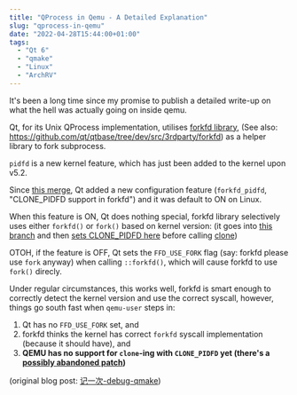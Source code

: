 ```yaml
---
title: "QProcess in Qemu - A Detailed Explanation"
slug: "qprocess-in-qemu"
date: "2022-04-28T15:44:00+01:00"
tags:
  - "Qt 6"
  - "qmake"
  - "Linux"
  - "ArchRV"
---
```


It's been a long time since my promise to publish a detailed write-up on what the hell was
actually going on inside qemu.

Qt, for its Unix QProcess implementation, utilises [forkfd library](https://doc.qt.io/qt-6/qtcore-attribution-forkfd.html), (See also: <https://github.com/qt/qtbase/tree/dev/src/3rdparty/forkfd>) as a helper library to fork subprocess.

`pidfd` is a new kernel feature, which has just been added to the kernel upon v5.2.

Since [this merge](https://codereview.qt-project.org/c/qt/qtbase/+/313894), Qt added a new
configuration feature (`forkfd_pidfd`, "CLONE_PIDFD support in forkfd") and it was default
to ON on Linux.

When this feature is ON, Qt does nothing special, forkfd library selectively uses either
`forkfd()` or `fork()` based on kernel version: (it goes into
[this branch](https://github.com/qt/qtbase/blob/dev/src/3rdparty/forkfd/forkfd.c#L654-L656)
and then
[sets CLONE_PIDFD here](https://github.com/qt/qtbase/blob/dev/src/3rdparty/forkfd/forkfd_linux.c#L150)
before calling
[clone](https://github.com/qt/qtbase/blob/dev/src/3rdparty/forkfd/forkfd_linux.c#L68))

OTOH, if the feature is OFF, Qt sets the `FFD_USE_FORK` flag (say: forkfd please use `fork`
anyway) when calling `::forkfd()`, which will cause forkfd to use `fork()` direcly.

Under regular circumstances, this works well, forkfd is smart enough to correctly detect the
kernel version and use the correct syscall, however, things go south fast when `qemu-user`
steps in:

1. Qt has no `FFD_USE_FORK` set, and
2. forkfd thinks the kernel has correct `forkfd` syscall implementation (because it should have), and
3. **QEMU has no support for `clone`-ing with `CLONE_PIDFD` yet (there's a [possibly abandoned patch](https://patchew.org/QEMU/mvm4kadwyrm.fsf@suse.de/))**

(original blog post: [记一次-debug-qmake](https://mooody.me/posts/2022-04/archrv-qmake6/))
